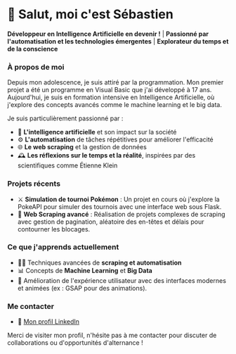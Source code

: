 # 👋 Salut, moi c'est Sébastien

**Développeur en Intelligence Artificielle en devenir !** | **Passionné par l'automatisation et les technologies émergentes** | **Explorateur du temps et de la conscience**

### À propos de moi

Depuis mon adolescence, je suis attiré par la programmation. Mon premier projet a été un programme en Visual Basic que j'ai développé à 17 ans. Aujourd'hui, je suis en formation intensive en Intelligence Artificielle, où j'explore des concepts avancés comme le machine learning et le big data.

Je suis particulièrement passionné par :
- 🧠 **L'intelligence artificielle** et son impact sur la société
- ⚙️ **L'automatisation** de tâches répétitives pour améliorer l'efficacité
- 🌐 **Le web scraping** et la gestion de données
- 🕰️ **Les réflexions sur le temps et la réalité**, inspirées par des scientifiques comme Étienne Klein

### Projets récents
- ⚔️ **Simulation de tournoi Pokémon** : Un projet en cours où j'explore la PokeAPI pour simuler des tournois avec une interface web sous Flask.
- 🔄 **Web Scraping avancé** : Réalisation de projets complexes de scraping avec gestion de pagination, aléatoire des en-têtes et délais pour contourner les blocages.

### Ce que j'apprends actuellement
- 👨‍💻 Techniques avancées de **scraping et automatisation**
- 📊 Concepts de **Machine Learning** et **Big Data**
- 🎨 Amélioration de l'expérience utilisateur avec des interfaces modernes et animées (ex : GSAP pour des animations).

### Me contacter

- 💼 [Mon profil LinkedIn](https://www.linkedin.com/in/s%C3%A9bastien-gerard-508062329/)

Merci de visiter mon profil, n'hésite pas à me contacter pour discuter de collaborations ou d'opportunités d'alternance !
